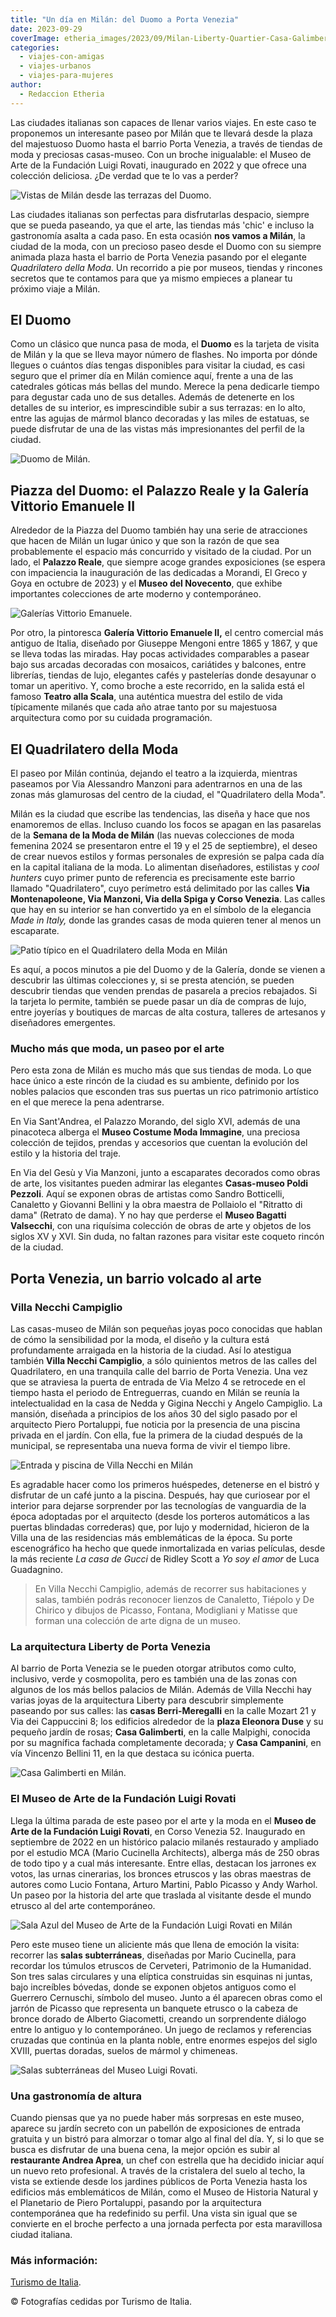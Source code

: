 ```yaml
---
title: "Un día en Milán: del Duomo a Porta Venezia"
date: 2023-09-29
coverImage: etheria_images/2023/09/Milan-Liberty-Quartier-Casa-Galimbert.jpg
categories: 
  - viajes-con-amigas
  - viajes-urbanos
  - viajes-para-mujeres
author: 
  - Redaccion Etheria
---
```


Las ciudades italianas son capaces de llenar varios viajes. En este caso te proponemos 
un interesante paseo por Milán que te llevará desde la plaza del majestuoso Duomo hasta 
el barrio Porta Venezia, a través de tiendas de moda y preciosas casas-museo. Con un 
broche inigualable: el Museo de Arte de la Fundación Luigi Rovati, inaugurado en 2022 y 
que ofrece una colección deliciosa. ¿De verdad que te lo vas a perder? 

![Vistas de Milán desde las terrazas del Duomo.](etheria_images/2023/09/Milan-Duomo-vistas-terraza.jpg "Vistas de Milán desde las terrazas del Duomo. © Marcello Pirovano")

Las ciudades italianas son perfectas para disfrutarlas despacio, siempre que se pueda 
paseando, ya que el arte, las tiendas más 'chic' e incluso la gastronomía asalta a cada 
paso. En esta ocasión **nos vamos a Milán**, la ciudad de la moda, con un precioso paseo 
desde el Duomo con su siempre animada plaza hasta el barrio de Porta Venezia pasando por 
el elegante _Quadrilatero della Moda_. Un recorrido a pie por museos, tiendas y rincones 
secretos que te contamos para que ya mismo empieces a planear tu próximo viaje a Milán. 

## El Duomo

Como un clásico que nunca pasa de moda, el **Duomo** es la tarjeta de visita de Milán y 
la que se lleva mayor número de flashes. No importa por dónde llegues o cuántos días 
tengas disponibles para visitar la ciudad, es casi seguro que el primer día en Milán 
comience aquí, frente a una de las catedrales góticas más bellas del mundo. Merece la 
pena dedicarle tiempo para degustar cada uno de sus detalles. Además de detenerte en los 
detalles de su interior, es imprescindible subir a sus terrazas: en lo alto, entre las 
agujas de mármol blanco decoradas y las miles de estatuas, se puede disfrutar de una de 
las vistas más impresionantes del perfil de la ciudad. 

![Duomo de Milán.](etheria_images/2023/09/Milan-duomo.jpg "Duomo de Milán. © Enrico Freschi.")

## Piazza del Duomo: el Palazzo Reale y la Galería Vittorio Emanuele II

Alrededor de la Piazza del Duomo también hay una serie de atracciones que hacen de Milán 
un lugar único y que son la razón de que sea probablemente el espacio más concurrido y 
visitado de la ciudad. Por un lado, el **Palazzo Reale**, que siempre acoge grandes 
exposiciones (se espera con impaciencia la inauguración de las dedicadas a Morandi, El 
Greco y Goya en octubre de 2023) y el **Museo del Novecento**, que exhibe importantes 
colecciones de arte moderno y contemporáneo. 

![Galerías Vittorio Emanuele.](etheria_images/2023/09/Milan-Galleria-Vittorio-Emanuele.jpg "Galerías Vittorio Emanuele. © Paolo Marchesi/dearmilano.it")

Por otro, la pintoresca **Galería Vittorio Emanuele II,** el centro comercial más 
antiguo de Italia, diseñado por Giuseppe Mengoni entre 1865 y 1867, y que se lleva todas 
las miradas. Hay pocas actividades comparables a pasear bajo sus arcadas decoradas con 
mosaicos, cariátides y balcones, entre librerías, tiendas de lujo, elegantes cafés y 
pastelerías donde desayunar o tomar un aperitivo. Y, como broche a este recorrido, en la 
salida está el famoso **Teatro alla Scala**, una auténtica muestra del estilo de vida 
típicamente milanés que cada año atrae tanto por su majestuosa arquitectura como por su 
cuidada programación. 

## El Quadrilatero della Moda

El paseo por Milán continúa, dejando el teatro a la izquierda, mientras paseamos por Via 
Alessandro Manzoni para adentrarnos en una de las zonas más glamurosas del centro de la 
ciudad, el "Quadrilatero della Moda". 

Milán es la ciudad que escribe las tendencias, las diseña y hace que nos enamoremos de 
ellas. Incluso cuando los focos se apagan en las pasarelas de la **Semana de la Moda de 
Milán** (las nuevas colecciones de moda femenina 2024 se presentaron entre el 19 y el 25 
de septiembre), el deseo de crear nuevos estilos y formas personales de expresión se 
palpa cada día en la capital italiana de la moda. Lo alimentan diseñadores, estilistas y 
_cool hunters_ cuyo primer punto de referencia es precisamente este barrio llamado 
"Quadrilatero", cuyo perímetro está delimitado por las calles **Via Montenapoleone, Via 
Manzoni, Via della Spiga y Corso Venezia**. Las calles que hay en su interior se han 
convertido ya en el símbolo de la elegancia _Made in Italy,_ donde las grandes casas de 
moda quieren tener al menos un escaparate. 

![Patio típico en el Quadrilatero della Moda en Milán](etheria_images/2023/09/milan-Patio-Quadrilatero-della-Moda.jpg "Patio típico en el Quadrilatero della Moda. © @20regionsin2years.")

Es aquí, a pocos minutos a pie del Duomo y de la Galería, donde se vienen a descubrir 
las últimas colecciones y, si se presta atención, se pueden descubrir tiendas que venden 
prendas de pasarela a precios rebajados. Si la tarjeta lo permite, también se puede 
pasar un día de compras de lujo, entre joyerías y boutiques de marcas de alta costura, 
talleres de artesanos y diseñadores emergentes. 

### Mucho más que moda, un paseo por el arte

Pero esta zona de Milán es mucho más que sus tiendas de moda. Lo que hace único a este 
rincón de la ciudad es su ambiente, definido por los nobles palacios que esconden tras 
sus puertas un rico patrimonio artístico en el que merece la pena adentrarse. 

En Via Sant'Andrea, el Palazzo Morando, del siglo XVI, además de una pinacoteca alberga 
el **Museo Costume Moda Immagine**, una preciosa colección de tejidos, prendas y 
accesorios que cuentan la evolución del estilo y la historia del traje. 

En Via del Gesù y Via Manzoni, junto a escaparates decorados como obras de arte, los 
visitantes pueden admirar las elegantes **Casas-museo Poldi Pezzoli**. Aquí se exponen 
obras de artistas como Sandro Botticelli, Canaletto y Giovanni Bellini y la obra maestra 
de Pollaiolo el "Ritratto di dama" (Retrato de dama). Y no hay que perderse el **Museo 
Bagatti Valsecchi**, con una riquísima colección de obras de arte y objetos de los 
siglos XV y XVI. Sin duda, no faltan razones para visitar este coqueto rincón de la 
ciudad. 

## Porta Venezia, un barrio volcado al arte

### Villa Necchi Campiglio

Las casas-museo de Milán son pequeñas joyas poco conocidas que hablan de cómo la 
sensibilidad por la moda, el diseño y la cultura está profundamente arraigada en la 
historia de la ciudad. Así lo atestigua también **Villa Necchi Campiglio**, a sólo 
quinientos metros de las calles del Quadrilatero, en una tranquila calle del barrio de 
Porta Venezia. Una vez que se atraviesa la puerta de entrada de Via Melzo 4 se retrocede 
en el tiempo hasta el periodo de Entreguerras, cuando en Milán se reunía la 
intelectualidad en la casa de Nedda y Gigina Necchi y Angelo Campiglio. La mansión, 
diseñada a principios de los años 30 del siglo pasado por el arquitecto Piero 
Portaluppi, fue noticia por la presencia de una piscina privada en el jardín. Con ella, 
fue la primera de la ciudad después de la municipal, se representaba una nueva forma de 
vivir el tiempo libre. 

![Entrada y piscina de Villa Necchi en Milán](etheria_images/2023/09/Milan-Villa-Necchi-exterior.jpg "Entrada y piscina de Villa Necchi Campiglio. © Lorenzo Pesce/FAI.")

Es agradable hacer como los primeros huéspedes, detenerse en el bistró y disfrutar de un 
café junto a la piscina. Después, hay que curiosear por el interior para dejarse 
sorprender por las tecnologías de vanguardia de la época adoptadas por el arquitecto 
(desde los porteros automáticos a las puertas blindadas correderas) que, por lujo y 
modernidad, hicieron de la Villa una de las residencias más emblemáticas de la época. Su 
porte escenográfico ha hecho que quede inmortalizada en varias películas, desde la más 
reciente _La casa de Gucci_ de Ridley Scott a _Yo soy el amor_ de Luca Guadagnino. 

> En Villa Necchi Campiglio, además de recorrer sus habitaciones y salas, también podrás 
> reconocer lienzos de Canaletto, Tiépolo y De Chirico y dibujos de Picasso, Fontana, 
> Modigliani y Matisse que forman una colección de arte digna de un museo. 

### La arquitectura Liberty de Porta Venezia

Al barrio de Porta Venezia se le pueden otorgar atributos como culto, inclusivo, verde y 
cosmopolita, pero es también una de las zonas con algunos de los más bellos palacios de 
Milán. Además de Villa Necchi hay varias joyas de la arquitectura Liberty para descubrir 
simplemente paseando por sus calles: las **casas Berri-Meregalli** en la calle Mozart 21 
y Via dei Cappuccini 8; los edificios alrededor de la **plaza Eleonora Duse** y su 
pequeño jardín de rosas; **Casa Galimberti**, en la calle Malpighi, conocida por su 
magnífica fachada completamente decorada; y **Casa Campanini**, en vía Vincenzo Bellini 
11, en la que destaca su icónica puerta. 

![Casa Galimberti en Milán.](etheria_images/2023/09/Milan-Liberty-Quartier-Casa-Galimbert.jpg "Casa Galimberti es una de las muestras de la arquitectura Liberty en Milán. © YesMilano.")

### El Museo de Arte de la Fundación Luigi Rovati

Llega la última parada de este paseo por el arte y la moda en el **Museo de Arte de la 
Fundación Luigi Rovati**, en Corso Venezia 52. Inaugurado en septiembre de 2022 en un 
histórico palacio milanés restaurado y ampliado por el estudio MCA (Mario Cucinella 
Architects), alberga más de 250 obras de todo tipo y a cual más interesante. Entre 
ellas, destacan los jarrones ex votos, las urnas cinerarias, los bronces etruscos y las 
obras maestras de autores como Lucio Fontana, Arturo Martini, Pablo Picasso y Andy 
Warhol. Un paseo por la historia del arte que traslada al visitante desde el mundo 
etrusco al del arte contemporáneo. 

![Sala Azul del Museo de Arte de la Fundación Luigi Rovati en Milán](etheria_images/2023/09/milan-Museo-Fondazione-Luigi-Rovati-sala-azul.jpg "Sala Azul del Museo de Arte de la Fundación Luigi Rovati. © Giovanni de Sandre per Fondazione Luigi Rovati.")

Pero este museo tiene un aliciente más que llena de emoción la visita: recorrer las 
**salas subterráneas**, diseñadas por Mario Cucinella, para recordar los túmulos 
etruscos de Cerveteri, Patrimonio de la Humanidad. Son tres salas circulares y una 
elíptica construidas sin esquinas ni juntas, bajo increíbles bóvedas, donde se exponen 
objetos antiguos como el Guerrero Cernuschi, símbolo del museo. Junto a él aparecen 
obras como el jarrón de Picasso que representa un banquete etrusco o la cabeza de bronce 
dorado de Alberto Giacometti, creando un sorprendente diálogo entre lo antiguo y lo 
contemporáneo. Un juego de reclamos y referencias cruzadas que continúa en la planta 
noble, entre enormes espejos del siglo XVIII, puertas doradas, suelos de mármol y 
chimeneas. 

![Salas subterráneas del Museo Luigi Rovati.](etheria_images/2023/09/Milan-Museo-Arte-Fondazione-Luigi-Rovati.jpg "Salas subterráneas del Museo de la Fundación Luigi Rovati. © Giovanni de Sandre per Fondazione Luigi Rovati.")

### Una gastronomía de altura

Cuando piensas que ya no puede haber más sorpresas en este museo, aparece su jardín 
secreto con un pabellón de exposiciones de entrada gratuita y un bistró para almorzar o 
tomar algo al final del día. Y, si lo que se busca es disfrutar de una buena cena, la 
mejor opción es subir al **restaurante Andrea Aprea**, un chef con estrella que ha 
decidido iniciar aquí un nuevo reto profesional. A través de la cristalera del suelo al 
techo, la vista se extiende desde los jardines públicos de Porta Venezia hasta los 
edificios más emblemáticos de Milán, como el Museo de Historia Natural y el Planetario 
de Piero Portaluppi, pasando por la arquitectura contemporánea que ha redefinido su 
perfil. Una vista sin igual que se convierte en el broche perfecto a una jornada 
perfecta por esta maravillosa ciudad italiana. 

### Más información:

[Turismo de 
Italia](https://www.italia.it/es?utm_source=Etheria%20Magazine%20-%20Vague%20II&utm_medium=Branded%20content%20Digital&utm_campaign=Città%20d’arte&utm_content=es23&utm_term=lo). 

© Fotografías cedidas por Turismo de Italia.
